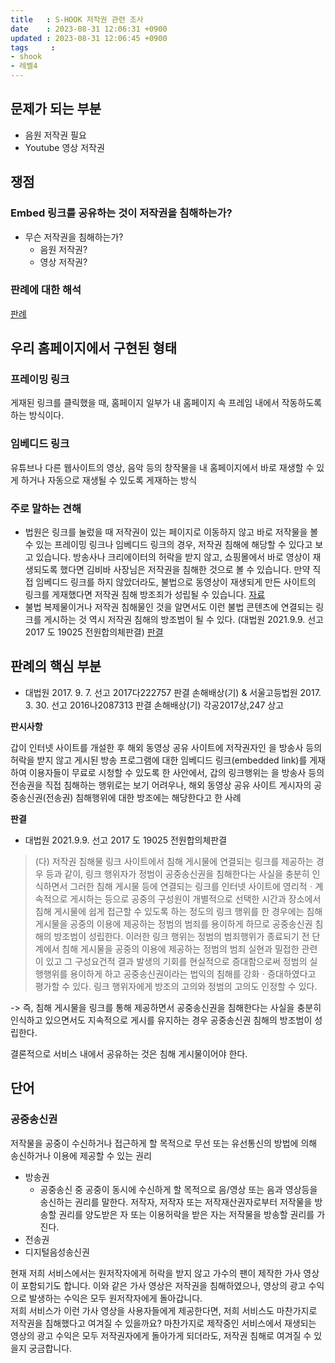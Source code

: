 ```yaml
---
title   : S-HOOK 저작권 관련 조사
date    : 2023-08-31 12:06:31 +0900
updated : 2023-08-31 12:06:45 +0900
tags     : 
- shook
- 레벨4
---
```


## 문제가 되는 부분

- 음원 저작권 필요
- Youtube 영상 저작권

## 쟁점

### Embed 링크를 공유하는 것이 저작권을 침해하는가?

- 무슨 저작권을 침해하는가?
	- 음원 저작권?
	- 영상 저작권?

### 판례에 대한 해석

[판례](https://casenote.kr/%EB%8C%80%EB%B2%95%EC%9B%90/2017%EB%8B%A4222757)

## 우리 홈페이지에서 구현된 형태

### 프레이밍 링크

게재된 링크를 클릭했을 때, 홈페이지 일부가 내 홈페이지 속 프레임 내에서 작동하도록 하는 방식이다.

### 임베디드 링크

유튜브나 다른 웹사이트의 영상, 음악 등의 창작물을 내 홈페이지에서 바로 재생할 수 있게 하거나 자동으로 재생될 수 있도록 게재하는 방식

### 주로 말하는 견해

- 법원은 링크를 눌렀을 때 저작권이 있는 페이지로 이동하지 않고 바로 저작물을 볼 수 있는 프레이밍 링크나 임베디드 링크의 경우, 저작권 침해에 해당할 수 있다고 보고 있습니다. 방송사나 크리에이터의 허락을 받지 않고, 쇼핑몰에서 바로 영상이 재생되도록 했다면 김비바 사장님은 저작권을 침해한 것으로 볼 수 있습니다. 만약 직접 임베디드 링크를 하지 않았더라도, 불법으로 동영상이 재생되게 만든 사이트의 링크를 게재했다면 저작권 침해 방조죄가 성립될 수 있습니다. [자료](https://blog.tossbusiness.com/articles/legal2-5)
- 불법 복제물이거나 저작권 침해물인 것을 알면서도 이런 불법 콘텐츠에 연결되는 링크를 게시하는 것 역시 저작권 침해의 방조범이 될 수 있다. (대법원 2021.9.9. 선고 2017 도 19025 전원합의체판결) [판결](https://casenote.kr/%EB%8C%80%EB%B2%95%EC%9B%90/2017%EB%8F%8419025)

## 판례의 핵심 부분

- 대법원 2017. 9. 7. 선고 2017다222757 판결 손해배상(기) & 서울고등법원 2017. 3. 30. 선고 2016나2087313 판결 손해배상(기) 각공2017상,247 상고

**판시사항**

갑이 인터넷 사이트를 개설한 후 해외 동영상 공유 사이트에 저작권자인 을 방송사 등의 허락을 받지 않고 게시된 방송 프로그램에 대한 임베디드 링크(embedded link)를 게재하여 이용자들이 무료로 시청할 수 있도록 한 사안에서, 갑의 링크행위는 을 방송사 등의 전송권을 직접 침해하는 행위로는 보기 어려우나, 해외 동영상 공유 사이트 게시자의 공중송신권(전송권) 침해행위에 대한 방조에는 해당한다고 한 사례

**판결**




- 대법원 2021.9.9. 선고 2017 도 19025 전원합의체판결

> (다) 저작권 침해물 링크 사이트에서 침해 게시물에 연결되는 링크를 제공하는 경우 등과 같이, 링크 행위자가 정범이 공중송신권을 침해한다는 사실을 충분히 인식하면서 그러한 침해 게시물 등에 연결되는 링크를 인터넷 사이트에 영리적ㆍ계속적으로 게시하는 등으로 공중의 구성원이 개별적으로 선택한 시간과 장소에서 침해 게시물에 쉽게 접근할 수 있도록 하는 정도의 링크 행위를 한 경우에는 침해 게시물을 공중의 이용에 제공하는 정범의 범죄를 용이하게 하므로 공중송신권 침해의 방조범이 성립한다. 이러한 링크 행위는 정범의 범죄행위가 종료되기 전 단계에서 침해 게시물을 공중의 이용에 제공하는 정범의 범죄 실현과 밀접한 관련이 있고 그 구성요건적 결과 발생의 기회를 현실적으로 증대함으로써 정범의 실행행위를 용이하게 하고 공중송신권이라는 법익의 침해를 강화ㆍ증대하였다고 평가할 수 있다. 링크 행위자에게 방조의 고의와 정범의 고의도 인정할 수 있다.

-> 즉, 침해 게시물을 링크를 통해 제공하면서 공중송신권을 침해한다는 사실을 충분히 인식하고 있으면서도 지속적으로 게시를 유지하는 경우 공중송신권 침해의 방조범이 성립한다.

결론적으로 서비스 내에서 공유하는 것은 침해 게시물이어야 한다.

## 단어

### 공중송신권

저작물을 공중이 수신하거나 접근하게 할 목적으로 무선 또는 유선통신의 방법에 의해 송신하거나 이용에 제공할 수 있는 권리

- 방송권
	- 공중송신 중 공중이 동시에 수신하게 할 목적으로 음/영상 또는 음과 영상등을 송신하는 권리를 말한다. 저작자, 저작자 또는 저작재산권자로부터 저작물을 방송할 권리를 양도받은 자 또는 이용허락을 받은 자는 저작물을 방송할 권리를 가진다.
- 전송권
- 디지털음성송신권

현재 저희 서비스에서는 원저작자에게 허락을 받지 않고 가수의 팬이 제작한 가사 영상이 포함되기도 합니다. 이와 같은 가사 영상은 저작권을 침해하였으나, 영상의 광고 수익으로 발생하는 수익은 모두 원저작자에게 돌아갑니다.    
저희 서비스가 이런 가사 영상을 사용자들에게 제공한다면, 저희 서비스도 마찬가지로 저작권을 침해했다고 여겨질 수 있을까요? 마찬가지로 제작중인 서비스에서 재생되는 영상의 광고 수익은 모두 저작권자에게 돌아가게 되더라도, 저작권 침해로 여겨질 수 있을지 궁금합니다.